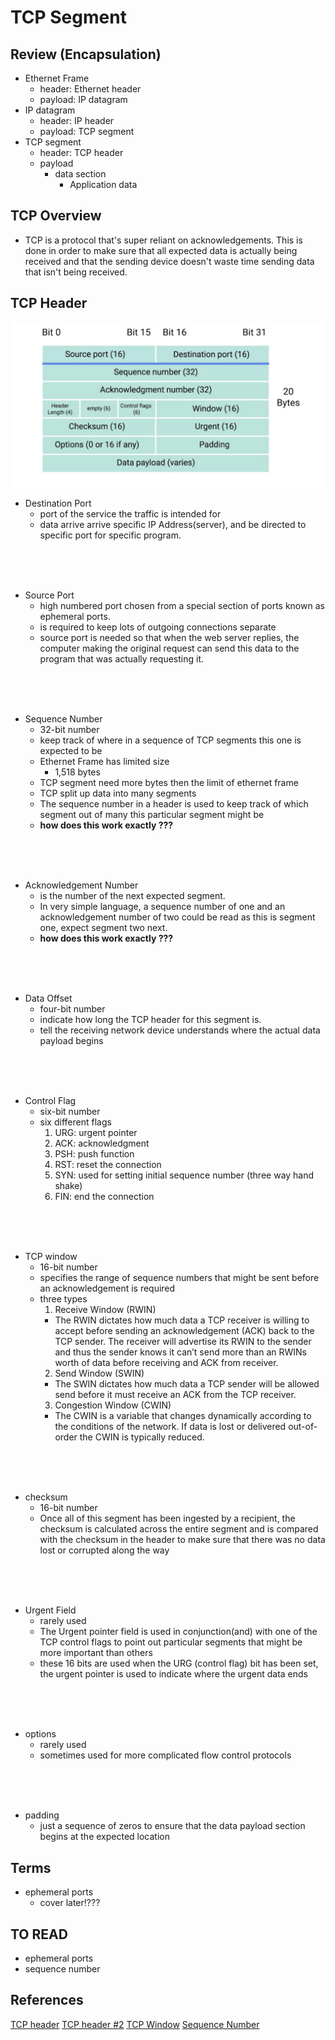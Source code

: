 # TCP Segment

## Review (Encapsulation)
* Ethernet Frame
  * header: Ethernet header
  * payload: IP datagram
* IP datagram
  * header: IP header
  * payload: TCP segment
* TCP segment
  * header: TCP header
  * payload
    * data section
      * Application data

## TCP Overview
*  TCP is a protocol that's super reliant on acknowledgements. This is done in order to make sure that all expected data is actually being received and that the sending device doesn't waste time sending data that isn't being received.

## TCP Header

<img src="./assets/tcp_header_overview.png">


* Destination Port
  * port of the service the traffic is intended for
  * data arrive arrive specific IP Address(server), and be directed to specific port for specific program.

<br/>
<br/>
<br/>

* Source Port
  * high numbered port chosen from a special section of ports known as ephemeral ports.
  * is required to keep lots of outgoing connections separate
  * source port is needed so that when the web server replies, the computer making the original request can send this data to the program that was actually requesting it.

<br/>
<br/>
<br/>

* Sequence Number
  * 32-bit number
  * keep track of where in a sequence of TCP segments this one is expected to be
  * Ethernet Frame has limited size
    * 1,518 bytes
  * TCP segment need more bytes then the limit of ethernet frame
  * TCP split up data into many segments
  * The sequence number in a header is used to keep track of which segment out of many this particular segment might be
  * **how does this work exactly ???**

<br/>
<br/>
<br/>

* Acknowledgement Number
  * is the number of the next expected segment.
  * In very simple language, a sequence number of one and an acknowledgement number of two could be read as this is segment one, expect segment two next.
  * **how does this work exactly ???**

<br/>
<br/>
<br/>

* Data Offset
  * four-bit number
  * indicate how long the TCP header for this segment is.
  * tell the receiving network device understands where the actual data payload begins  

<br/>
<br/>
<br/>

* Control Flag
  * six-bit number
  * six different flags
    1. URG: urgent pointer
    2. ACK: acknowledgment
    3. PSH: push function
    4. RST: reset the connection
    5. SYN: used for setting initial sequence number (three way hand shake)
    6. FIN: end the connection

<br/>
<br/>
<br/>

* TCP window
  * 16-bit number
  * specifies the range of sequence numbers that might be sent before an acknowledgement is required
  * three types
    1. Receive Window (RWIN)
      * The RWIN dictates how much data a TCP receiver is willing to accept before sending an acknowledgement (ACK) back to the TCP sender. The receiver will advertise its RWIN to the sender and thus the sender knows it can’t send more than an RWINs worth of data before receiving and ACK from receiver.
    2. Send Window (SWIN)
      * The SWIN dictates how much data a TCP sender will be allowed send before it must receive an ACK from the TCP receiver.
    3. Congestion Window (CWIN)
      * The CWIN is a variable that changes dynamically according to the conditions of the network. If data is lost or delivered out-of-order the CWIN is typically reduced.

<br/>
<br/>
<br/>

* checksum
  * 16-bit number
  * Once all of this segment has been ingested by a recipient, the checksum is calculated across the entire segment and is compared with the checksum in the header to make sure that there was no data lost or corrupted along the way

<br/>
<br/>
<br/>

* Urgent Field
  * rarely used
  * The Urgent pointer field is used in conjunction(and) with one of the TCP control flags to point out particular segments that might be more important than others
  * these 16 bits are used when the URG (control flag) bit has been set, the urgent pointer is used to indicate where the urgent data ends

<br/>
<br/>
<br/>

* options
  * rarely used
  * sometimes used for more complicated flow control protocols

<br/>
<br/>
<br/>

* padding
  *  just a sequence of zeros to ensure that the data payload section begins at the expected location








## Terms
* ephemeral ports
  * cover later!???


## TO READ
* ephemeral ports
* sequence number

## References
[TCP header](https://www.lifewire.com/tcp-headers-and-udp-headers-explained-817970)
[TCP header #2](https://networklessons.com/cisco/ccie-routing-switching-written/tcp-header)
[TCP Window](https://www.centurylink.com/business/help/network/tcp-windowing.html)
[Sequence Number](https://notfalse.net/26/tcp-seq)
